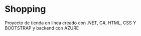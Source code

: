 # Shopping

Proyecto de tienda en línea creado con .NET, C#, HTML, CSS Y BOOTSTRAP y backend con AZURE

